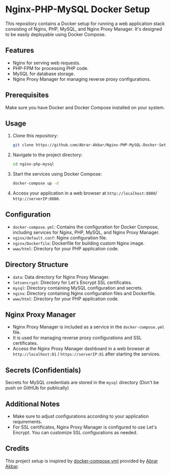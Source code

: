 # Nginx-PHP-MySQL Docker Setup

This repository contains a Docker setup for running a web application stack consisting of Nginx, PHP, MySQL, and Nginx Proxy Manager. It's designed to be easily deployable using Docker Compose.

## Features

- Nginx for serving web requests.
- PHP-FPM for processing PHP code.
- MySQL for database storage.
- Nginx Proxy Manager for managing reverse proxy configurations.

## Prerequisites

Make sure you have Docker and Docker Compose installed on your system.

## Usage

1. Clone this repository:

   ```bash
   git clone https://github.com/Abrar-Akbar/Nginx-PHP-MySQL-Docker-Setup.git
   ```

2. Navigate to the project directory:

   ```bash
   cd nginx-php-mysql
   ```

3. Start the services using Docker Compose:

   ```bash
   docker-compose up -d
   ```

4. Access your application in a web browser at `http://localhost:8080`/ `http://serverIP:8080`.

## Configuration

- `docker-compose.yml`: Contains the configuration for Docker Compose, including services for Nginx, PHP, MySQL, and Nginx Proxy Manager.
- `nginx/default.conf`: Nginx configuration file.
- `nginx/Dockerfile`: Dockerfile for building custom Nginx image.
- `www/html`: Directory for your PHP application code.

## Directory Structure

- `data`: Data directory for Nginx Proxy Manager.
- `letsencrypt`: Directory for Let's Encrypt SSL certificates.
- `mysql`: Directory containing MySQL configuration and secrets.
- `nginx`: Directory containing Nginx configuration files and Dockerfile.
- `www/html`: Directory for your PHP application code.

## Nginx Proxy Manager

- Nginx Proxy Manager is included as a service in the `docker-compose.yml` file.
- It is used for managing reverse proxy configurations and SSL certificates.
- Access the Nginx Proxy Manager dashboard in a web browser at `http://localhost:81` / `https://serverIP:81` after starting the services.

## Secrets (Confidentials)

Secrets for MySQL credentials are stored in the `mysql` directory (Don't be push on GitHUb for publically)

## Additional Notes

- Make sure to adjust configurations according to your application requirements.
- For SSL certificates, Nginx Proxy Manager is configured to use Let's Encrypt. You can customize SSL configurations as needed.

## Credits

This project setup is inspired by [docker-compose.yml](docker-compose.yml) provided by [Abrar Akbar](https://github.com/Abrar-Akbar).

